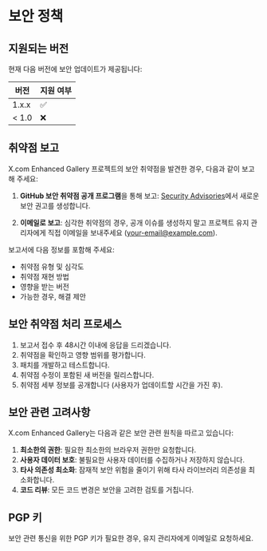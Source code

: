 # 보안 정책

## 지원되는 버전

현재 다음 버전에 보안 업데이트가 제공됩니다:

| 버전  | 지원 여부          |
| ----- | ------------------ |
| 1.x.x | :white_check_mark: |
| < 1.0 | :x:                |

## 취약점 보고

X.com Enhanced Gallery 프로젝트의 보안 취약점을 발견한 경우, 다음과 같이 보고해
주세요:

1. **GitHub 보안 취약점 공개 프로그램**을 통해 보고:
   [Security Advisories](https://github.com/your-username/xcom-enhanced-gallery/security/advisories)에서
   새로운 보안 권고를 생성합니다.

2. **이메일로 보고**: 심각한 취약점의 경우, 공개 이슈를 생성하지 말고 프로젝트
   유지 관리자에게 직접 이메일을 보내주세요 (your-email@example.com).

보고서에 다음 정보를 포함해 주세요:

- 취약점 유형 및 심각도
- 취약점 재현 방법
- 영향을 받는 버전
- 가능한 경우, 해결 제안

## 보안 취약점 처리 프로세스

1. 보고서 접수 후 48시간 이내에 응답을 드리겠습니다.
2. 취약점을 확인하고 영향 범위를 평가합니다.
3. 패치를 개발하고 테스트합니다.
4. 취약점 수정이 포함된 새 버전을 릴리스합니다.
5. 취약점 세부 정보를 공개합니다 (사용자가 업데이트할 시간을 가진 후).

## 보안 관련 고려사항

X.com Enhanced Gallery는 다음과 같은 보안 관련 원칙을 따르고 있습니다:

1. **최소한의 권한**: 필요한 최소한의 브라우저 권한만 요청합니다.
2. **사용자 데이터 보호**: 불필요한 사용자 데이터를 수집하거나 저장하지
   않습니다.
3. **타사 의존성 최소화**: 잠재적 보안 위험을 줄이기 위해 타사 라이브러리
   의존성을 최소화합니다.
4. **코드 리뷰**: 모든 코드 변경은 보안을 고려한 검토를 거칩니다.

## PGP 키

보안 관련 통신을 위한 PGP 키가 필요한 경우, 유지 관리자에게 이메일로 요청하세요.
